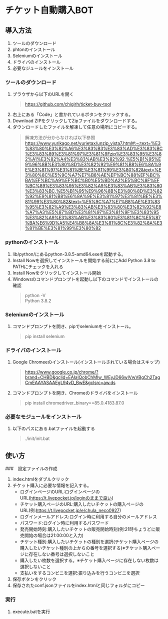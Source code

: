 # チケット自動購入BOT

## 導入方法
1. ツールのダウンロード
2. phtonのインストール
3. Seleniumのインストール
4. ドライバのインストール
5. 必要なジュールをインストール

### ツールのダウンロード
1. ブラウザから以下のURLを開く
   >https://github.com/chigirh/ticket-buy-tool
2. 右上にある「Code」と書かれているボタンをクリックする。
3. Download ZIPをクリックしてZipファイルをダウンロードする。
4. ダウンロードしたファイルを解凍して任意の場所にコピーする。
   >解凍方法が分からなければ以下参照  
   https://www.yurikago.net/yurietax/unzip_vista7.html#:~:text=%E3%83%80%E3%82%A6%E3%83%B3%E3%83%AD%E3%83%BC%E3%83%89%E3%81%97%E3%81%9Fzip%E3%83%95%E3%82%A1%E3%82%A4%E3%83%AB%E3%82%92,%E5%B1%95%E9%96%8B%E3%80%8D%E3%82%92%E9%81%B8%E6%8A%9E%E3%81%97%E3%81%BE%E3%81%99%E3%80%82&text=%E3%80%8C%E5%9C%A7%E7%B8%AE%EF%BC%88%EF%BC%BA%EF%BC%A9%EF%BC%B0%E5%BD%A2%E5%BC%8F%EF%BC%89%E3%83%95%E3%82%A9%E3%83%AB%E3%83%80%E3%83%BC,%E5%B1%95%E9%96%8B%E3%80%8D%E3%82%92%E9%81%B8%E6%8A%9E%E3%81%97%E3%81%BE%E3%81%99%E3%80%82&text=%E5%9C%A7%E7%B8%AE%E3%83%95%E3%82%A9%E3%83%AB%E3%83%80%E3%82%92%E8%A7%A3%E5%87%8D%E3%81%97%E3%81%9F%E3%83%95%E3%82%A9%E3%83%AB%E3%83%80%E3%81%8C%E5%87%BA%E6%9D%A5%E4%B8%8A%E3%81%8C%E3%82%8A%E3%81%BE%E3%81%99%E3%80%82

### pythonのインストール
1. lib/python/にあるpython-3.8.5-amd64.exeを起動する。
2. Install Nowを選択してインストールを開始する前ににAdd Python 3.8 to PATHにチェックを入れる
3. Install Nowをクリックしてインストール開始
4. Windowsのコマンドプロンプトを起動し以下のコマンドでインストールの確認
   > python -V  
   Python 3.8.2

### Seleniumのインストール
1. コマンドプロンプトを開き、pipでseleniumをインストール。
   >pip install selenium

### ドライバのインストール
1. Google Chromeeのインストール(インストールされている場合はスキップ)
   >https://www.google.co.jp/chrome/?brand=CHBD&gclid=EAIaIQobChMIw_WEyJD66wIVwVBgCh2TagCmEAAYASAAEgL94vD_BwE&gclsrc=aw.ds
2. コマンドプロンプトを開き、Chromeのドライバをインストール
   >pip install chromedriver_binary==85.0.4183.87.0

### 必要なモジュールをインストール
1. 以下のパスにある.batファイルを起動する
   >./init/init.bat


## 使い方

###　設定ファイルの作成
1. index.htmlをダブルクリック
2. チケット購入に必要な情報を記入する。
   - ログインページのURL:ログインページのURL(https://t.livepocket.jp/loginのままで良い)
   - チケット購入ページのURL:購入したいチケットの購入ページのURL(例:https://t.livepocket.jp/e/chula_neco0927)
   - ログインメールアドレス:ログイン時に利用する自分のメールアドレス
   - パスワード:ログイン時に利用するパスワード
   - 発売開始時刻:購入したいチケットの販売開始時刻(例:21時ちょうどに販売開始の場合は21:00:00と入力)
   - チケット種別:購入したいチケットの種別を選択(チケット購入ページの購入したいチケット種別の上からの番号を選択する)※チケット購入ページに存在しない番号は選択しないこと
   - 購入したい枚数を選択する。※チケット購入ページに存在しない枚数は選択しないこと
   - 支払いをするコンビニを選択:振り込みを行うコンビニを選択
3. 保存ボタンをクリック
4. 保存されたconf.jsonファイルをindex.htmlと同じフォルダにコピー
   
### 実行
1. execute.batを実行